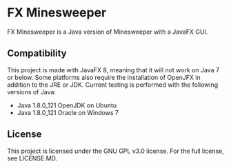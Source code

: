 FX Minesweeper
==============
FX Minesweeper is a Java version of Minesweeper with a JavaFX GUI.

## Compatibility
This project is made with JavaFX 8, meaning that it will not work on Java 7 or below.
Some platforms also require the installation of OpenJFX in addition to the JRE or JDK.
Current testing is performed with the following versions of Java:
* Java 1.8.0_121 OpenJDK on Ubuntu
* Java 1.8.0_121 Oracle on Windows 7

## License
This project is licensed under the GNU GPL v3.0 license. For the full license, see LICENSE.MD.
